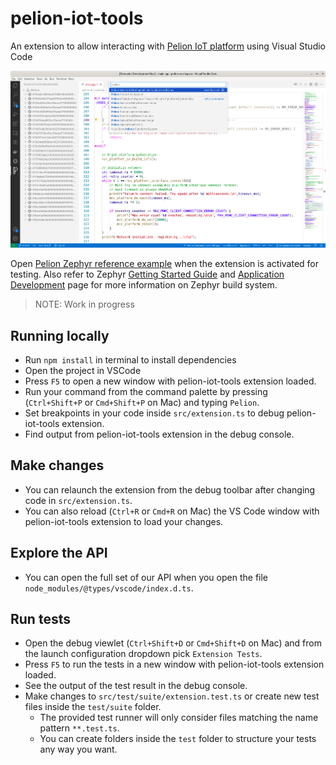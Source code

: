 # pelion-iot-tools

An extension to allow interacting with [Pelion IoT platform](https://pelion.com/) using Visual Studio Code


![Pelion IoT VSCode plugin](images/vscode-plugin.png)

Open [Pelion Zephyr reference example](https://developer.pelion.com/docs/device-management/current/connecting/zephyr.html) when the extension is activated for testing. Also refer to Zephyr [Getting Started Guide](https://docs.zephyrproject.org/latest/getting_started/index.html) and [Application Development](https://docs.zephyrproject.org/latest/application/index.html) page for more information on Zephyr build system.


> NOTE: Work in progress

## Running locally

* Run `npm install` in terminal to install dependencies
* Open the project in VSCode
* Press `F5` to open a new window with pelion-iot-tools extension loaded.
* Run your command from the command palette by pressing (`Ctrl+Shift+P` or `Cmd+Shift+P` on Mac) and typing `Pelion`.
* Set breakpoints in your code inside `src/extension.ts` to debug pelion-iot-tools extension.
* Find output from pelion-iot-tools extension in the debug console.

## Make changes

* You can relaunch the extension from the debug toolbar after changing code in `src/extension.ts`.
* You can also reload (`Ctrl+R` or `Cmd+R` on Mac) the VS Code window with pelion-iot-tools extension to load your changes.


## Explore the API

* You can open the full set of our API when you open the file `node_modules/@types/vscode/index.d.ts`.

## Run tests

* Open the debug viewlet (`Ctrl+Shift+D` or `Cmd+Shift+D` on Mac) and from the launch configuration dropdown pick `Extension Tests`.
* Press `F5` to run the tests in a new window with pelion-iot-tools extension loaded.
* See the output of the test result in the debug console.
* Make changes to `src/test/suite/extension.test.ts` or create new test files inside the `test/suite` folder.
  * The provided test runner will only consider files matching the name pattern `**.test.ts`.
  * You can create folders inside the `test` folder to structure your tests any way you want.
